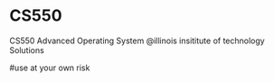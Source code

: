 # CS550
CS550 Advanced Operating System @illinois insititute of technology
Solutions

#use at your own risk